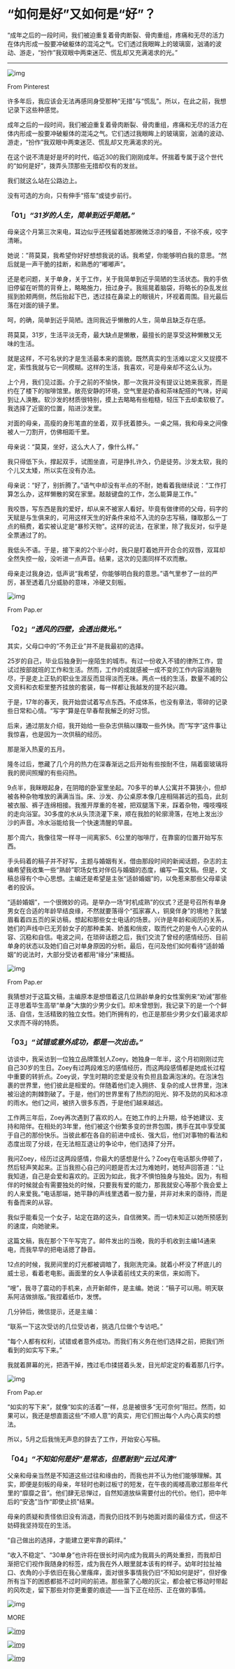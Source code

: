 # “如何是好”又如何是“好”？

“成年之后的一段时间，我们被迫重复着骨肉断裂、骨肉重组，疼痛和无尽的活力在体内形成一股要冲破躯体的混沌之气。它们透过我眼眸上的玻璃窗，汹涌的波动、游走，“扮作”我双眼中两束迷茫、慌乱却又充满渴求的光。”





------



![img](https://mmbiz.qpic.cn/mmbiz_jpg/mBDumDeaTk5uW4at4GzPGFiadVepYibLGEAcOTQichokjYBGBmwm5ic6JrSTUx4YHAqXaQPqlCyERZjeoXBgaianXCA/640?wx_fmt=jpeg)

From Pinterest



许多年后，我应该会无法再感同身受那种“无措”与“慌乱”。所以，在此之前，我想记录下这些种感觉。

成年之后的一段时间，我们被迫重复着骨肉断裂、骨肉重组，疼痛和无尽的活力在体内形成一股要冲破躯体的混沌之气。它们透过我眼眸上的玻璃窗，汹涌的波动、游走，“扮作”我双眼中两束迷茫、慌乱却又充满渴求的光。

在这个说不清是好是坏的时代，临近30的我们刚刚成年。怀揣着专属于这个世代的“如何是好”，拨弄头顶那些无措却仅有的发丝。

我们就这么站在公路边上。

没有可选的方向，只有伸手“搭车”或徒步前行。











### 「01」*“31岁的人生，简单到近乎简陋。”*



母亲这个月第三次来电，耳边似乎还残留着她那微微泛凉的嗓音，不徐不疾，咬字清晰。

她说：”蒋莫莫，我希望你好好想想我说的话。我希望，你能够明白我的意思。“然后就是一声干脆的挂断，和熟悉的”嘟嘟声“。

还是老问题，关于单身，关于工作，关于我简单到近乎简陋的生活状态。我的手依旧停留在听筒的背脊上，略略施力，扭过身子。我摇晃着脑袋，将略长的杂乱发丝摇到脸颊两侧，然后抬起下巴，透过挂在鼻梁上的眼镜片，环视着周围。目光最后落在对面的镜子里。

呵，的确，简单到近乎简陋。连同我近乎懒散的人生，简单且缺乏存在感。

蒋莫莫，31岁，生活平淡无奇，最大缺点是懒散，最擅长的是享受这种懒散又无味的生活。

就是这样，不可名状的才是生活最本来的面貌。既然真实的生活难以定义又捉摸不定，索性我就与它一同模糊。这样的生活，我喜欢，可是母亲却不这么认为。



上个月，我们见过面。介于之前的不愉快，那一次我并没有提议让她来我家，而是约在了楼下的咖啡馆里。敞亮安静的环境，空气里是奶香和茶味配搭的气味，好闻到让人涣散。软沙发的材质很特别，摸上去略略有些粗糙，轻压下去却柔软极了。我选择了近窗的位置，陷进沙发里。

对面的母亲，高瘦的身形笔直的坐着，双手抚着膝头。一桌之隔，我和母亲之间像被人一刀割开，仿佛相距千里。

母亲说：“莫莫，坐好，这么大人了，像什么样。”

我只得低下头，撑起双手，试图坐直，可是挣扎许久，仍是徒劳。沙发太软，我的个儿又太矮，所以实在没有办法。

母亲说：“好了，别折腾了。”语气中却没有半点的不耐，她看着我继续说：“工作打算怎么办，这样懒散的窝在家里。敲敲键盘的工作，怎么能算是工作。” 

我咬唇，写东西是我的爱好，却从来不被家人看好。毕竟有做律师的父母，码字的天赋是与生俱来的，可用这样天生的好条件来给不入流的杂志写稿，赚取那么一丁点的稿费，着实被认定是“暴殄天物”。这样的说法，在家里，除了我反对，似乎是全票通过了的。



我低头不语。于是，接下来的2个半小时，我只是盯着她开开合合的双唇，双耳却全然失控一般，没听进一点声音。结果，这次的见面同样不欢而散。

母亲走过我身边，低声说“我希望，你能够明白我的意思。”语气里参了一丝的严厉，甚至透着几分威胁的意味，冷硬又刻板。





![img](https://mmbiz.qpic.cn/mmbiz_jpg/mBDumDeaTk5uW4at4GzPGFiadVepYibLGEKbUAkmJBbaMIVEkcKC62GHrxAZ1VeibXibiaJR5niasXsJsBopu5kc0e3A/640?wx_fmt=jpeg)

From Pap.er







### 「02」*“透风的四壁，会透出微光。”*



其实，父母口中的“不务正业”并不是我最初的选择。

25岁的自己，毕业后独身到一座陌生的城市。有过一份收入不错的律所工作，尝试过按部就班的工作和生活。然而，工作的成就感被一成不变的工作内容消磨殆尽，于是走上正轨的职业生涯反而显得淡而无味。两点一线的生活，数量不减的公文资料和衣柜里整齐挂放的套装，每一样都让我越发的提不起兴趣。

于是，17年的春天，我开始尝试着写点东西。不成体系，也没有章法，零碎的记录些日常和心情。“写字”算是在早春帮我解乏的好习惯。

后来，通过朋友介绍，我开始给一些杂志供稿以赚取一些外快。而“写字”这件事让我惊喜，也是因为一次供稿的经历。

那是渐入热夏的五月。

隆冬过后，憋藏了几个月的热力在深春渐远之后开始有些按耐不住，隔着窗玻璃将我的房间照耀的有些闷热。

9点半，我眯眼起身，在阴暗的卧室里坐起。70多平的单人公寓并不算狭小，但却被各种杂物堆放的满满当当。床、沙发、办公桌原本像几座相隔甚远的孤岛，此刻被衣服、裤子连绵相接。我推开厚重的冬被，把双腿落下来，踩着杂物，嘎吱嘎吱的走向浴室。30多度的水从头顶浇灌下来，顺在我脸的轮廓滑落，在地上发出沙沙的声音。冷水浴能给我一个快速清醒的早晨。

那个周六，我像往常一样寻一间离家5、6公里的咖啡厅，在靠窗的位置开始写东西。



手头码着的稿子并不好写，主题与婚姻有关。借由那段时间的新闻话题，杂志的主编希望我收集一些“熟龄”职场女性对伴侣与婚姻的态度，编写一篇文稿。但是，文稿总得有个中心思想。主编还是希望是主张“适龄婚姻”的，以免惹来那些父母辈读者的投诉。

“适龄婚姻”，一个很微妙的词。是举办一场“时机成熟”的仪式？还是号召所有单身男女在合适的年龄早结良缘，不然就要落得个“孤家寡人，铜臭伴身”的境地？我皱眉看着四五页的采访稿，想起和那些女士电话的场景。兴许是年龄和阅历的关系，她们的声线中已无芳龄女子的那种柔美、娇羞和俏皮，取而代之的是令人心安的从容、沉稳和自信。电波之间，在琐碎话题之后，我们交流了曾经的感情经历、目前单身的状态以及她们自己对单身原因的分析。最后，在问及他们如何看待“适龄婚姻”的说法时，大部分受访者都用“缘分”来概括。



![img](https://mmbiz.qpic.cn/mmbiz_jpg/mBDumDeaTk5ico3aXEDS1Odriag3PjynCbEK6Q85iaMDvS8ZT2Vm70HAtecwMGg32QKwv1iaoCXZ1khv9iagv2ib4Licg/640?wx_fmt=jpeg)

From Pap.er



我猜想对于这篇文稿，主编原本是想借着这几位熟龄单身的女性案例来“劝诫”那些正寻思着毕生高举“单身”大旗的少男少女们。却未曾想到，我记录下的是一个个鲜活、自信，生活精致的独立女性。她们所拥有的，也正是那些少男少女们最渴求却又求而不得的特质。





### 「03」*“试错或意外成功，都是一次出击。”*



访谈中，我采访到一位独立品牌策划人Zoey。她独身一年半，这个月初刚刚过完自己30岁的生日。Zoey有过两段难忘的感情经历，而这两段感情都是她成长过程中重要的转折点。Zoey说，学生时期的恋爱是没有负担且盈满泡沫的。在泡沫包裹的世界里，他们彼此是相爱的。伴随着他们走入拥挤、复杂的成人世界里，泡沫被沿途的荆棘割破了。于是，他们的世界里有了热烈的阳光、猝不及防的风和冰凉的雨水。他们之间，被挤入很多东西，于是他们越来越远。

工作两三年后，Zoey再次遇到了喜欢的人。在她工作的上升期，给予她建议、支持和陪伴。在相处的3年里，他们被这个纷繁多变的世界包围，携手在其中享受属于自己的那份快乐。当彼此都在各自的前进中成长、强大后，他们对事物的看法和态度出现了分歧，在无法相互退让的争论中，他们选择了分开。

我问Zoey，经历过这两段感情，你最大的感想是什么？Zoey在电话那头停顿了，然后轻声笑起来。正当我担心自己的问题是否太过为难她时，她轻声回答道：“让我知道，自己是会爱和喜欢的。正因为如此，我才不惧怕独身与独处。因为，有相伴的时候就会有需要独处的时候，只要我有爱的能力，那我就安心等那个我会爱上的人来爱我。”电话那端，她平静的声线里透着一股力量，并非对未来的亟待，而是有备而来的从容。

我似乎能看见一个女子，站定在路的这头，自信微笑。而一切未知正以她所预感到的速度，向她驶来。

这篇文稿，我在那个下午写完了。邮件发出的当晚，我的手机收到主编14通来电，而我早早的把电话摁了静音。

12点的时候，我房间里的灯光都被调暗了，我刚洗完澡。就着小杯没了杯底儿的威士忌，看着老电影。画面里的女人争读着前线丈夫的来信，来如雨下。

“嗖”，我寻了震动的手机来，点开新邮件，是主编。她说：“稿子可以用。明天联系阿洁做排版。”我捏着纸巾，发愣。



几分钟后，微信提示，还是主编：

“联系一下这次受访的几位受访者，挑选几位做个专访吧。”

“每个人都有权利，试错或者意外成功。而我们有义务在他们选择之前，把我们所看到的如实写下来。”

我就着屏幕的光，把酒干掉，拽过毛巾揉搓着头发，目光却定定的看着那几行字。



![img](https://mmbiz.qpic.cn/mmbiz_jpg/mBDumDeaTk5uW4at4GzPGFiadVepYibLGEhcFI5r1cBLdAF4k6P9zMlicJ1N6GRyY4tlFY3qNTA8Y8Bym4yyZqibwA/640?wx_fmt=jpeg)

From Pap.er



“如实的写下来”，就像“如实的活着”一样，总是被很多“无可奈何”阻拦。然而，如果可以，我还是想直面这些“不顺人意”的真实，用它们照出每个人内心真实的想法。

所以，5月之后我悄无声息的辞去了工作，开始安心写稿。







### 「04」*“不知如何是好”是常态，但愿耐到“云过风清”*



父亲和母亲当然是不知道这些过往和缘由的，而我也并不认为他们能够理解。其实，即便是刻板的母亲，年轻时也剃过板寸的短发，在午夜的阁楼高歌过那些年代里的“靡靡之音”。他们肆无忌惮过，自然知道放纵需要付出的代价。他们，把中年后的“安逸”当作“即使止损”结果。



母亲的质疑和责怪依旧没有消退，而我仍旧找不到与她面对面的最佳方式，但这不妨碍我坚持现在的生活。

“自己做出的选择，才能建立更牢靠的羁绊。”

“收入不稳定”、“30单身”也许将在很长时间内成为我肩头的两处重担，而我却日渐把它们视作我随身的标签，成为我在外人眼里就本该有的样子。幼年时拉扯袖口、衣角的小手依旧在我心里瘙痒，面对很多事情我仍旧“不知如何是好”，但好像所有当下的困惑都抵不过时间的前进。那些蒙了心眼的灰尘，都会被它移动时带起的风吹走，留下那些对你更重要的痕迹——当下正在经历、正在做的事情。





![img](https://mmbiz.qpic.cn/mmbiz_jpg/mBDumDeaTk7SAQepOG99yJsByA98scbCsfTgicAMegtxQV9avjlAZSbbmoS4vbfBicGbicicg3MKpWYrGSzTUia9qibA/640?wx_fmt=jpeg)





MORE



[![img](https://mmbiz.qpic.cn/mmbiz_jpg/mBDumDeaTk7E1C7smzBw2V1Rv6iaY8IjOGEFVDpjlm1E50NKe17ux3JKYJYkoOgA2pa1Y8pZJRp98Jibzl0I7VDQ/640?wx_fmt=jpeg)](http://mp.weixin.qq.com/s?__biz=MzAwMDc0MTQ0Nw==&mid=2247483770&idx=1&sn=87bf0abbec619a264190e438ae26d7b2&chksm=9ae51852ad929144400a9306a3699290bd4f360bcbbf9bce541b8db15eb3420c10ff66c9e79d&scene=21#wechat_redirect)

[![img](https://mmbiz.qpic.cn/mmbiz_jpg/mBDumDeaTk7E1C7smzBw2V1Rv6iaY8IjONl8kvnTUZ7f7atWPnaDYQWlwOUNia3rpM0gBVayzvnVH1nkp9mrS2ibA/640?wx_fmt=jpeg)](http://mp.weixin.qq.com/s?__biz=MzAwMDc0MTQ0Nw==&mid=2247483705&idx=1&sn=7932b6de664e9dcfb5379a2f4edcb148&chksm=9ae51811ad929107046f4a817fa7c4666ef4dc1d5068275ef6ebea7c6c3220b9e05aca06f2b0&scene=21#wechat_redirect)

[![img](https://mmbiz.qpic.cn/mmbiz_jpg/mBDumDeaTk7E1C7smzBw2V1Rv6iaY8IjO4h3fXRHjTSyibMwg4CFuYUpItEF9ia75ib6RoJvOWqicsdggr5XUrQ9dqQ/640?wx_fmt=jpeg)](http://mp.weixin.qq.com/s?__biz=MzAwMDc0MTQ0Nw==&mid=2247483684&idx=1&sn=836b3763ccb6c162664537d7806323f2&chksm=9ae5180cad92911a7a0ad782b64fa170c80ec1a7225ebd680c70c48a2c79e8e4fcfc7ce76d5f&scene=21#wechat_redirect)

